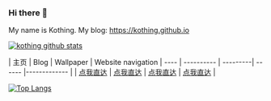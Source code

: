 ### Hi there 👋
My name is Kothing. 
My blog: <https://kothing.github.io>

[![kothing github stats](https://github-readme-stats.vercel.app/api?username=kothing&show_icons=true)](https://github.com/kothing)



|  主页  | Blog  | Wallpaper | Website navigation
|  ----  | ---------- | ---------| ------ |------------- |
| [点我直达](http://nice-boy.com/) | [点我直达](http://work.nice-boy.com) | [点我直达](http://wallpaper.nice-boy.com) | [点我直达](http://site.nice-boy.com) |


[![Top Langs](https://github-readme-stats.vercel.app/api/top-langs/?username=kothing&layout=compact)](https://github.com/anuraghazra/github-readme-stats)

<!--
**kothing/kothing** is a ✨ _special_ ✨ repository because its `README.md` (this file) appears on your GitHub profile.

Here are some ideas to get you started:

- 🔭 I’m currently working on ...
- 🌱 I’m currently learning ...
- 👯 I’m looking to collaborate on ...
- 🤔 I’m looking for help with ...
- 💬 Ask me about ...
- 📫 How to reach me: ...
- 😄 Pronouns: ...
- ⚡ Fun fact: ...
- 
-->
